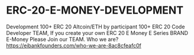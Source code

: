 # ERC-20-E-MONEY-DEVELOPMENT
Development 100+ ERC 20 Altcoin/ETH by participant 100+ ERC 20 Code Developer TEAM, If you create your own ERC 20 E Money E Series BRAND E-Money Please Join our TEAM. Who we are? https://eibankfounders.com/who-we-are-8ac8cfeafc0f
